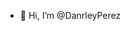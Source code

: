 - 👋 Hi, I’m @DanrleyPerez

<!---
DanrleyPerez/DanrleyPerez is a ✨ special ✨ repository because its `README.md` (this file) appears on your GitHub profile.
You can click the Preview link to take a look at your changes.
--->
